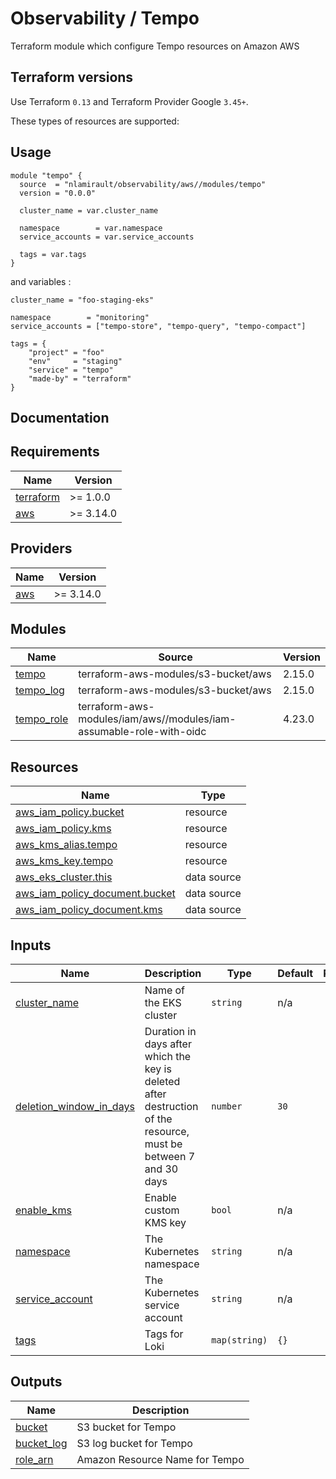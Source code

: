 # Observability / Tempo

Terraform module which configure Tempo resources on Amazon AWS

## Terraform versions

Use Terraform `0.13` and Terraform Provider Google `3.45+`.

These types of resources are supported:

## Usage

```hcl
module "tempo" {
  source  = "nlamirault/observability/aws//modules/tempo"
  version = "0.0.0"

  cluster_name = var.cluster_name

  namespace        = var.namespace
  service_accounts = var.service_accounts

  tags = var.tags
}
```

and variables :

```hcl
cluster_name = "foo-staging-eks"

namespace        = "monitoring"
service_accounts = ["tempo-store", "tempo-query", "tempo-compact"]

tags = {
    "project" = "foo"
    "env"     = "staging"
    "service" = "tempo"
    "made-by" = "terraform"
}
```

## Documentation

<!-- BEGINNING OF PRE-COMMIT-TERRAFORM DOCS HOOK -->
## Requirements

| Name | Version |
|------|---------|
| <a name="requirement_terraform"></a> [terraform](#requirement\_terraform) | >= 1.0.0 |
| <a name="requirement_aws"></a> [aws](#requirement\_aws) | >= 3.14.0 |

## Providers

| Name | Version |
|------|---------|
| <a name="provider_aws"></a> [aws](#provider\_aws) | >= 3.14.0 |

## Modules

| Name | Source | Version |
|------|--------|---------|
| <a name="module_tempo"></a> [tempo](#module\_tempo) | terraform-aws-modules/s3-bucket/aws | 2.15.0 |
| <a name="module_tempo_log"></a> [tempo\_log](#module\_tempo\_log) | terraform-aws-modules/s3-bucket/aws | 2.15.0 |
| <a name="module_tempo_role"></a> [tempo\_role](#module\_tempo\_role) | terraform-aws-modules/iam/aws//modules/iam-assumable-role-with-oidc | 4.23.0 |

## Resources

| Name | Type |
|------|------|
| [aws_iam_policy.bucket](https://registry.terraform.io/providers/hashicorp/aws/latest/docs/resources/iam_policy) | resource |
| [aws_iam_policy.kms](https://registry.terraform.io/providers/hashicorp/aws/latest/docs/resources/iam_policy) | resource |
| [aws_kms_alias.tempo](https://registry.terraform.io/providers/hashicorp/aws/latest/docs/resources/kms_alias) | resource |
| [aws_kms_key.tempo](https://registry.terraform.io/providers/hashicorp/aws/latest/docs/resources/kms_key) | resource |
| [aws_eks_cluster.this](https://registry.terraform.io/providers/hashicorp/aws/latest/docs/data-sources/eks_cluster) | data source |
| [aws_iam_policy_document.bucket](https://registry.terraform.io/providers/hashicorp/aws/latest/docs/data-sources/iam_policy_document) | data source |
| [aws_iam_policy_document.kms](https://registry.terraform.io/providers/hashicorp/aws/latest/docs/data-sources/iam_policy_document) | data source |

## Inputs

| Name | Description | Type | Default | Required |
|------|-------------|------|---------|:--------:|
| <a name="input_cluster_name"></a> [cluster\_name](#input\_cluster\_name) | Name of the EKS cluster | `string` | n/a | yes |
| <a name="input_deletion_window_in_days"></a> [deletion\_window\_in\_days](#input\_deletion\_window\_in\_days) | Duration in days after which the key is deleted after destruction of the resource, must be between 7 and 30 days | `number` | `30` | no |
| <a name="input_enable_kms"></a> [enable\_kms](#input\_enable\_kms) | Enable custom KMS key | `bool` | n/a | yes |
| <a name="input_namespace"></a> [namespace](#input\_namespace) | The Kubernetes namespace | `string` | n/a | yes |
| <a name="input_service_account"></a> [service\_account](#input\_service\_account) | The Kubernetes service account | `string` | n/a | yes |
| <a name="input_tags"></a> [tags](#input\_tags) | Tags for Loki | `map(string)` | `{}` | no |

## Outputs

| Name | Description |
|------|-------------|
| <a name="output_bucket"></a> [bucket](#output\_bucket) | S3 bucket for Tempo |
| <a name="output_bucket_log"></a> [bucket\_log](#output\_bucket\_log) | S3 log bucket for Tempo |
| <a name="output_role_arn"></a> [role\_arn](#output\_role\_arn) | Amazon Resource Name for Tempo |
<!-- END OF PRE-COMMIT-TERRAFORM DOCS HOOK -->
